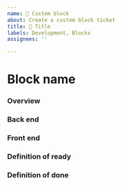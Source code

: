 ```yaml
---
name: 🧱 Custom block
about: Create a custom block ticket
title: 🧱 Title
labels: Development, Blocks
assignees: ''

---
```


# Block name
### Overview
### Back end
### Front end
### Definition of ready
### Definition of done
